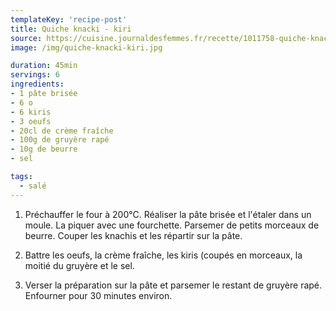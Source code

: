 ```yaml
---
templateKey: 'recipe-post'
title: Quiche knacki - kiri
source: https://cuisine.journaldesfemmes.fr/recette/1011758-quiche-knacki-kiri-r
image: /img/quiche-knacki-kiri.jpg

duration: 45min
servings: 6
ingredients:
- 1 pâte brisée
- 6 o
- 6 kiris
- 3 oeufs
- 20cl de crème fraîche
- 100g de gruyère rapé
- 10g de beurre
- sel

tags:
  - salé
---
```

1. Préchauffer le four à 200°C. Réaliser la pâte brisée et l'étaler dans un moule. La piquer avec une fourchette. Parsemer de petits morceaux de beurre. Couper les knachis et les répartir sur la pâte.

2. Battre les oeufs, la crème fraîche, les kiris (coupés en morceaux, la moitié du gruyère et le sel.

3. Verser la préparation sur la pâte et parsemer le restant de gruyère rapé. Enfourner pour 30 minutes environ.
